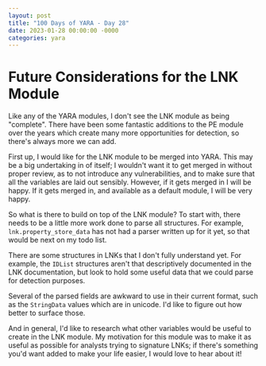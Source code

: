 ```yaml
---
layout: post
title: "100 Days of YARA - Day 28"
date: 2023-01-28 00:00:00 -0000
categories: yara
---
```


# Future Considerations for the LNK Module
Like any of the YARA modules, I don't see the LNK module as being "complete". There have been some fantastic additions to the PE module over the years which create many more opportunities for detection, so there's always more we can add.

First up, I would like for the LNK module to be merged into YARA. This may be a big undertaking in of itself; I wouldn't want it to get merged in without proper review, as to not introduce any vulnerabilities, and to make sure that all the variables are laid out sensibly. However, if it gets merged in I will be happy. If it gets merged in, and available as a default module, I will be very happy.

So what is there to build on top of the LNK module? To start with, there needs to be a little more work done to parse all structures. For example, `lnk.property_store_data` has not had a parser written up for it yet, so that would be next on my todo list.

There are some structures in LNKs that I don't fully understand yet. For example, the `IDList` structures aren't that descriptively documented in the LNK documentation, but look to hold some useful data that we could parse for detection purposes.

Several of the parsed fields are awkward to use in their current format, such as the `StringData` values which are in unicode. I'd like to figure out how better to surface those.

And in general, I'd like to research what other variables would be useful to create in the LNK module. My motivation for this module was to make it as useful as possible for analysts trying to signature LNKs; if there's something you'd want added to make your life easier, I would love to hear about it!